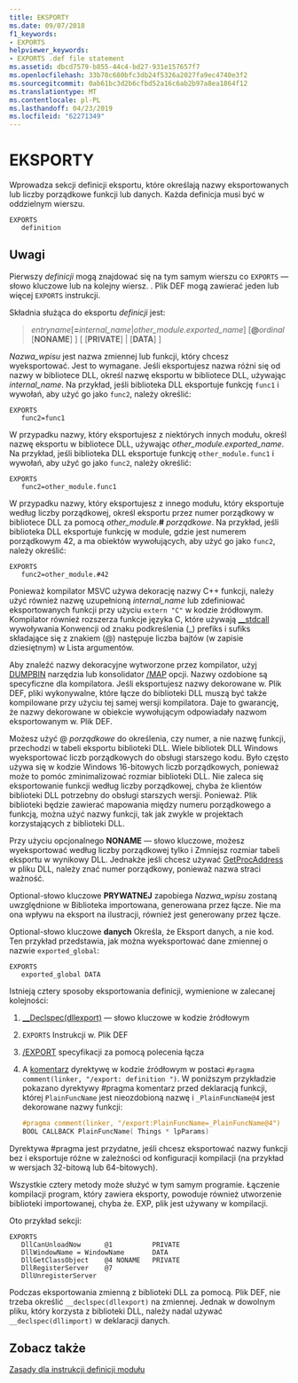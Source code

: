 ```yaml
---
title: EKSPORTY
ms.date: 09/07/2018
f1_keywords:
- EXPORTS
helpviewer_keywords:
- EXPORTS .def file statement
ms.assetid: dbcd7579-b855-44c4-bd27-931e157657f7
ms.openlocfilehash: 33b70c680bfc3db24f5326a2027fa9ec4740e3f2
ms.sourcegitcommit: 0ab61bc3d2b6cfbd52a16c6ab2b97a8ea1864f12
ms.translationtype: MT
ms.contentlocale: pl-PL
ms.lasthandoff: 04/23/2019
ms.locfileid: "62271349"
---
```

# <a name="exports"></a>EKSPORTY

Wprowadza sekcji definicji eksportu, które określają nazwy eksportowanych lub liczby porządkowe funkcji lub danych. Każda definicja musi być w oddzielnym wierszu.

```DEF
EXPORTS
   definition
```

## <a name="remarks"></a>Uwagi

Pierwszy *definicji* mogą znajdować się na tym samym wierszu co `EXPORTS` — słowo kluczowe lub na kolejny wiersz. . Plik DEF mogą zawierać jeden lub więcej `EXPORTS` instrukcji.

Składnia służąca do eksportu *definicji* jest:

> *entryname*\[__=__*internal_name*|*other_module.exported_name*] \[**\@**_ordinal_ \[**NONAME**] ] \[ \[**PRIVATE**] | \[**DATA**] ]

*Nazwa_wpisu* jest nazwa zmiennej lub funkcji, który chcesz wyeksportować. Jest to wymagane. Jeśli eksportujesz nazwa różni się od nazwy w bibliotece DLL, określ nazwę eksportu w bibliotece DLL, używając *internal_name*. Na przykład, jeśli biblioteka DLL eksportuje funkcję `func1` i wywołań, aby użyć go jako `func2`, należy określić:

```DEF
EXPORTS
   func2=func1
```

W przypadku nazwy, który eksportujesz z niektórych innych modułu, określ nazwę eksportu w bibliotece DLL, używając *other_module.exported_name*. Na przykład, jeśli biblioteka DLL eksportuje funkcję `other_module.func1` i wywołań, aby użyć go jako `func2`, należy określić:

```DEF
EXPORTS
   func2=other_module.func1
```

W przypadku nazwy, który eksportujesz z innego modułu, który eksportuje według liczby porządkowej, określ eksportu przez numer porządkowy w bibliotece DLL za pomocą *other_module*.__#__ *porządkowe*. Na przykład, jeśli biblioteka DLL eksportuje funkcję w module, gdzie jest numerem porządkowym 42, a ma obiektów wywołujących, aby użyć go jako `func2`, należy określić:

```DEF
EXPORTS
   func2=other_module.#42
```

Ponieważ kompilator MSVC używa dekorację nazwy C++ funkcji, należy użyć również nazwę uzupełnioną *internal_name* lub zdefiniować eksportowanych funkcji przy użyciu `extern "C"` w kodzie źródłowym. Kompilator również rozszerza funkcje języka C, które używają [__stdcall](../../cpp/stdcall.md) wywoływania Konwencji od znaku podkreślenia (\_) prefiks i sufiks składające się z znakiem (\@) następuje liczba bajtów (w zapisie dziesiętnym) w Lista argumentów.

Aby znaleźć nazwy dekoracyjne wytworzone przez kompilator, użyj [DUMPBIN](dumpbin-reference.md) narzędzia lub konsolidator [/MAP](map-generate-mapfile.md) opcji. Nazwy ozdobione są specyficzne dla kompilatora. Jeśli eksportujesz nazwy dekorowane w. Plik DEF, pliki wykonywalne, które łącze do biblioteki DLL muszą być także kompilowane przy użyciu tej samej wersji kompilatora. Daje to gwarancję, że nazwy dekorowane w obiekcie wywołującym odpowiadały nazwom eksportowanym w. Plik DEF.

Możesz użyć \@ *porządkowe* do określenia, czy numer, a nie nazwę funkcji, przechodzi w tabeli eksportu biblioteki DLL. Wiele bibliotek DLL Windows wyeksportować liczb porządkowych do obsługi starszego kodu. Było często używa się w kodzie Windows 16-bitowych liczb porządkowych, ponieważ może to pomóc zminimalizować rozmiar biblioteki DLL. Nie zaleca się eksportowanie funkcji według liczby porządkowej, chyba że klientów biblioteki DLL potrzebny do obsługi starszych wersji. Ponieważ. Plik biblioteki będzie zawierać mapowania między numeru porządkowego a funkcją, można użyć nazwy funkcji, tak jak zwykle w projektach korzystających z biblioteki DLL.

Przy użyciu opcjonalnego **NONAME** — słowo kluczowe, możesz wyeksportować według liczby porządkowej tylko i Zmniejsz rozmiar tabeli eksportu w wynikowy DLL. Jednakże jeśli chcesz używać [GetProcAddress](/windows/desktop/api/libloaderapi/nf-libloaderapi-getprocaddress) w pliku DLL, należy znać numer porządkowy, ponieważ nazwa straci ważność.

Optional-słowo kluczowe **PRYWATNEJ** zapobiega *Nazwa_wpisu* zostaną uwzględnione w Biblioteka importowana, generowana przez łącze. Nie ma ona wpływu na eksport na ilustracji, również jest generowany przez łącze.

Optional-słowo kluczowe **danych** Określa, że Eksport danych, a nie kod. Ten przykład przedstawia, jak można wyeksportować dane zmiennej o nazwie `exported_global`:

```DEF
EXPORTS
   exported_global DATA
```

Istnieją cztery sposoby eksportowania definicji, wymienione w zalecanej kolejności:

1. [__Declspec(dllexport)](../../cpp/dllexport-dllimport.md) — słowo kluczowe w kodzie źródłowym

1. `EXPORTS` Instrukcji w. Plik DEF

1. [/EXPORT](export-exports-a-function.md) specyfikacji za pomocą polecenia łącza

1. A [komentarz](../../preprocessor/comment-c-cpp.md) dyrektywę w kodzie źródłowym w postaci `#pragma comment(linker, "/export: definition ")`. W poniższym przykładzie pokazano dyrektywy #pragma komentarz przed deklaracją funkcji, której `PlainFuncName` jest nieozdobioną nazwę i `_PlainFuncName@4` jest dekorowane nazwy funkcji:

    ```cpp
    #pragma comment(linker, "/export:PlainFuncName=_PlainFuncName@4")
    BOOL CALLBACK PlainFuncName( Things * lpParams)
    ```

Dyrektywa #pragma jest przydatne, jeśli chcesz eksportować nazwy funkcji bez i eksportuje różne w zależności od konfiguracji kompilacji (na przykład w wersjach 32-bitową lub 64-bitowych).

Wszystkie cztery metody może służyć w tym samym programie. Łączenie kompilacji program, który zawiera eksporty, powoduje również utworzenie biblioteki importowanej, chyba że. EXP, plik jest używany w kompilacji.

Oto przykład sekcji:

```DEF
EXPORTS
   DllCanUnloadNow      @1          PRIVATE
   DllWindowName = WindowName       DATA
   DllGetClassObject    @4 NONAME   PRIVATE
   DllRegisterServer    @7
   DllUnregisterServer
```

Podczas eksportowania zmienną z biblioteki DLL za pomocą. Plik DEF, nie trzeba określić `__declspec(dllexport)` na zmiennej. Jednak w dowolnym pliku, który korzysta z biblioteki DLL, należy nadal używać `__declspec(dllimport)` w deklaracji danych.

## <a name="see-also"></a>Zobacz także

[Zasady dla instrukcji definicji modułu](rules-for-module-definition-statements.md)
